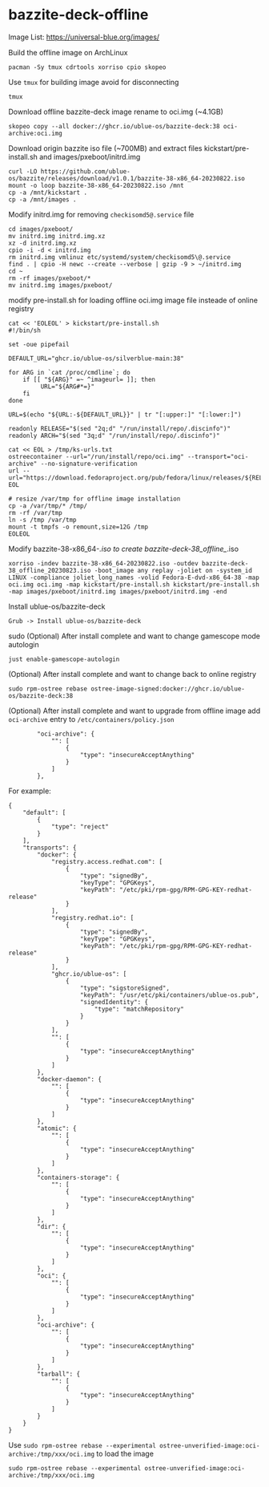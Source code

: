 # bazzite-deck-offline

Image List:
https://universal-blue.org/images/

Build the offline image on ArchLinux
```
pacman -Sy tmux cdrtools xorriso cpio skopeo
```

Use `tmux` for building image avoid for disconnecting
```
tmux
```

Download offline bazzite-deck image rename to oci.img (~4.1GB)
```
skopeo copy --all docker://ghcr.io/ublue-os/bazzite-deck:38 oci-archive:oci.img
```


Download origin bazzite iso file (~700MB) and extract files kickstart/pre-install.sh and images/pxeboot/initrd.img
```
curl -LO https://github.com/ublue-os/bazzite/releases/download/v1.0.1/bazzite-38-x86_64-20230822.iso
mount -o loop bazzite-38-x86_64-20230822.iso /mnt
cp -a /mnt/kickstart .
cp -a /mnt/images .
```

Modify initrd.img for removing `checkisomd5@.service` file
```
cd images/pxeboot/
mv initrd.img initrd.img.xz
xz -d initrd.img.xz
cpio -i -d < initrd.img
rm initrd.img vmlinuz etc/systemd/system/checkisomd5\@.service
find . | cpio -H newc --create --verbose | gzip -9 > ~/initrd.img
cd ~
rm -rf images/pxeboot/*
mv initrd.img images/pxeboot/
```

modify pre-install.sh for loading offline oci.img image file insteade of online registry
```
cat << 'EOLEOL' > kickstart/pre-install.sh 
#!/bin/sh

set -oue pipefail

DEFAULT_URL="ghcr.io/ublue-os/silverblue-main:38"

for ARG in `cat /proc/cmdline`; do
    if [[ "${ARG}" =~ ^imageurl= ]]; then
         URL="${ARG#*=}"
    fi
done

URL=$(echo "${URL:-${DEFAULT_URL}}" | tr "[:upper:]" "[:lower:]")

readonly RELEASE="$(sed "2q;d" "/run/install/repo/.discinfo")"
readonly ARCH="$(sed "3q;d" "/run/install/repo/.discinfo")"

cat << EOL > /tmp/ks-urls.txt
ostreecontainer --url="/run/install/repo/oci.img" --transport="oci-archive" --no-signature-verification
url --url="https://download.fedoraproject.org/pub/fedora/linux/releases/${RELEASE}/Everything/${ARCH}/os/"
EOL

# resize /var/tmp for offline image installation
cp -a /var/tmp/* /tmp/
rm -rf /var/tmp
ln -s /tmp /var/tmp
mount -t tmpfs -o remount,size=12G /tmp
EOLEOL
```

Modify bazzite-38-x86_64-*.iso to create bazzite-deck-38_offline_*.iso
```
xorriso -indev bazzite-38-x86_64-20230822.iso -outdev bazzite-deck-38_offline_20230823.iso -boot_image any replay -joliet on -system_id LINUX -compliance joliet_long_names -volid Fedora-E-dvd-x86_64-38 -map oci.img oci.img -map kickstart/pre-install.sh kickstart/pre-install.sh -map images/pxeboot/initrd.img images/pxeboot/initrd.img -end
```

Install ublue-os/bazzite-deck
```
Grub -> Install ublue-os/bazzite-deck
```
sudo 
(Optional) After install complete and want to change gamescope mode autologin
```
just enable-gamescope-autologin
```

(Optional) After install complete and want to change back to online registry
```
sudo rpm-ostree rebase ostree-image-signed:docker://ghcr.io/ublue-os/bazzite-deck:38
```

(Optional) After install complete and want to upgrade from offline image
add `oci-archive` entry to `/etc/containers/policy.json`
```
        "oci-archive": {
            "": [
                {
                    "type": "insecureAcceptAnything"
                }
            ]
        },
```
For example:
```
{
    "default": [
        {
            "type": "reject"
        }
    ],
    "transports": {
        "docker": {
            "registry.access.redhat.com": [
                {
                    "type": "signedBy",
                    "keyType": "GPGKeys",
                    "keyPath": "/etc/pki/rpm-gpg/RPM-GPG-KEY-redhat-release"
                }
            ],
            "registry.redhat.io": [
                {
                    "type": "signedBy",
                    "keyType": "GPGKeys",
                    "keyPath": "/etc/pki/rpm-gpg/RPM-GPG-KEY-redhat-release"
                }
            ],
            "ghcr.io/ublue-os": [
                {
                    "type": "sigstoreSigned",
                    "keyPath": "/usr/etc/pki/containers/ublue-os.pub",
                    "signedIdentity": {
                        "type": "matchRepository"
                    }
                }
            ],
            "": [
                {
                    "type": "insecureAcceptAnything"
                }
            ]
        },
        "docker-daemon": {
            "": [
                {
                    "type": "insecureAcceptAnything"
                }
            ]
        },
        "atomic": {
            "": [
                {
                    "type": "insecureAcceptAnything"
                }
            ]
        },
        "containers-storage": {
            "": [
                {
                    "type": "insecureAcceptAnything"
                }
            ]
        },
        "dir": {
            "": [
                {
                    "type": "insecureAcceptAnything"
                }
            ]
        },
        "oci": {
            "": [
                {
                    "type": "insecureAcceptAnything"
                }
            ]
        },
        "oci-archive": {
            "": [
                {
                    "type": "insecureAcceptAnything"
                }
            ]
        },
        "tarball": {
            "": [
                {
                    "type": "insecureAcceptAnything"
                }
            ]
        }
    }
}
```

Use `sudo rpm-ostree rebase --experimental ostree-unverified-image:oci-archive:/tmp/xxx/oci.img` to load the image
```
sudo rpm-ostree rebase --experimental ostree-unverified-image:oci-archive:/tmp/xxx/oci.img
```
